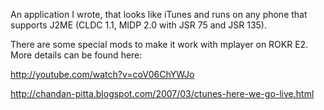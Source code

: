 An application I wrote, that looks like iTunes and runs on any phone that supports J2ME (CLDC 1.1, MIDP 2.0 with JSR 75 and JSR 135).

There are some special mods to make it work with mplayer on ROKR E2. More details can be found here:

http://youtube.com/watch?v=coV06ChYWJo

http://chandan-pitta.blogspot.com/2007/03/ctunes-here-we-go-live.html